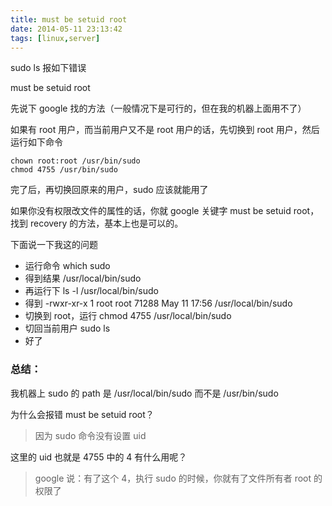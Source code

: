 ```yaml
---
title: must be setuid root
date: 2014-05-11 23:13:42
tags: [linux,server]
---
```


sudo ls 报如下错误

must be setuid root

<!--more-->

先说下 google 找的方法（一般情况下是可行的，但在我的机器上面用不了）

如果有 root 用户，而当前用户又不是 root 用户的话，先切换到 root 用户，然后运行如下命令

```
chown root:root /usr/bin/sudo
chmod 4755 /usr/bin/sudo
```

完了后，再切换回原来的用户，sudo 应该就能用了

如果你没有权限改文件的属性的话，你就 google 关键字 must be setuid root，找到 recovery 的方法，基本上也是可以的。

下面说一下我这的问题

* 运行命令 which sudo
* 得到结果 /usr/local/bin/sudo
* 再运行下 ls -l /usr/local/bin/sudo
* 得到 -rwxr-xr-x 1 root root 71288 May 11 17:56 /usr/local/bin/sudo
* 切换到 root，运行 chmod 4755 /usr/local/bin/sudo
* 切回当前用户 sudo ls
* 好了


### 总结：

我机器上 sudo 的 path 是 /usr/local/bin/sudo 而不是 /usr/bin/sudo

为什么会报错 must be setuid root？

> 因为 sudo 命令没有设置 uid

这里的 uid 也就是 4755 中的 4 有什么用呢？

> google 说：有了这个 4，执行 sudo 的时候，你就有了文件所有者 root 的权限了
